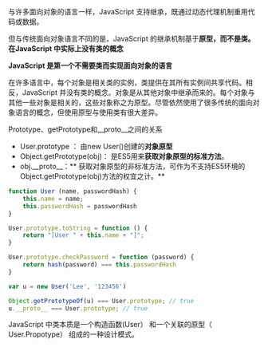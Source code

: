 与许多面向对象的语言一样，JavaScript 支持继承，既通过动态代理机制重用代码或数据。

但与传统面向对象语言不同的是，JavaScript 的继承机制基于**原型，而不是类。在JavaScript 中实际上没有类的概念**

**JavaScript 是第一个不需要类而实现面向对象的语言**

在许多语言中，每个对象是相关类的实例，类提供在其所有实例间共享代码。相反，JavaScript 并没有类的概念。对象是从其他对象中继承而来的。每个对象与其他一些对象是相关的，这些对象称之为原型。尽管依然使用了很多传统的面向对象语言的概念，但使用原型与使用类有很大差异。

Prototype、getPrototype和\_\_proto\_\_之间的关系

* User.prototype ： 由new User\(\)创建的**对象原型**
* Object.getPrototype\(obj\)： 是ES5用来**获取对象原型的标准方法**。
* obj.\_\_proto\_\_：** 获取对象原型的非标准方法，可作为不支持ES5环境的Object.getPrototype\(obj\)方法的权宜之计。**

```js
function User (name, passwordHash) {
    this.name = name;
    this.passwordHash = passwordHash
}

User.prototype.toString = function () {
    return "[User " + this.name + "]";
}

User.prototype.checkPassword = function (password) {
    return hash(password) === this.passwordHash
}

var u = new User('Lee', '123456')

Object.getPrototypeOf(u) === User.prototype; // true
u.__proto__ === User.prototype; // true
```

JavaScript 中类本质是一个构造函数\(User） 和一个关联的原型（ User.Propotype） 组成的一种设计模式。

